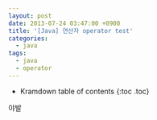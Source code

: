 ```yaml
---
layout: post
date: 2013-07-24 03:47:00 +0900
title: '[Java] 연산자 operator test'
categories:
  - java
tags:
  - java
  - operator
---
```


* Kramdown table of contents
{:toc .toc}

야발

